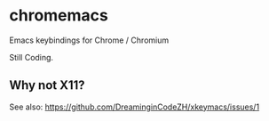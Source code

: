 chromemacs
===============

Emacs keybindings for Chrome / Chromium

Still Coding.

## Why not X11?

See also: https://github.com/DreaminginCodeZH/xkeymacs/issues/1
